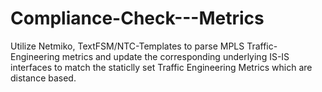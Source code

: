 # Compliance-Check---Metrics
Utilize Netmiko, TextFSM/NTC-Templates to parse MPLS Traffic-Engineering metrics and update the corresponding underlying IS-IS interfaces to match the staticlly set Traffic Engineering Metrics which are distance based.
